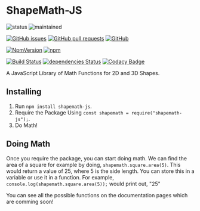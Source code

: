 # ShapeMath-JS
![status](https://img.shields.io/badge/status-active-brightgreen.svg)
![maintained](https://img.shields.io/badge/maintained-yes-brightgreen.svg)

[![GitHub issues](https://img.shields.io/github/issues/hparcells/ShapeMath-JS.svg)](https://github.com/hparcells/ShapeMath-JS)
[![GitHub pull requests](https://img.shields.io/github/issues-pr/hparcells/ShapeMath-JS.svg)](https://github.com/hparcells/ShapeMath-JS)
[![GitHub](https://img.shields.io/github/license/hparcells/ShapeMath-JS.svg)](https://github.com/hparcells/ShapeMath-JS)

[![NpmVersion](https://img.shields.io/npm/v/shapemath-js.svg)](https://www.npmjs.com/package/shapemath-js)
[![npm](https://img.shields.io/npm/dt/shapemath-js.svg)](https://www.npmjs.com/package/shapemath-js)

[![Build Status](https://travis-ci.com/hparcells/ShapeMath.svg?branch=master)](https://travis-ci.com/hparcells/ShapeMath)
[![dependencies Status](https://david-dm.org/hparcells/ShapeMath-JS/status.svg)](https://david-dm.org/hparcells/ShapeMath-JS)
[![Codacy Badge](https://api.codacy.com/project/badge/Grade/d65e991e9e2a4d488f1b29dc6cdfe42a)](https://www.codacy.com/project/hparcells/ShapeMath-JS/dashboard?utm_source=github.com&amp;utm_medium=referral&amp;utm_content=hparcells/ShapeMath-JS&amp;utm_campaign=Badge_Grade_Dashboard)

A JavaScript Library of Math Functions for 2D and 3D Shapes.

## Installing
1. Run `npm install shapemath-js`.
2. Require the Package Using `const shapemath = require("shapemath-js");`.
3. Do Math!

## Doing Math
Once you require the package, you can start doing math. We can find the area of a square for example by doing, `shapemath.square.area(5)`. This would return a value of 25, where 5 is the side length. You can store this in a variable or use it in a function. For example, `console.log(shapemath.square.area(5));` would print out, "25"

You can see all the possible functions on the documentation pages which are comming soon!
